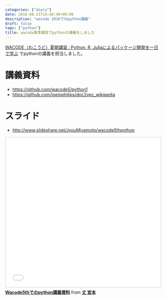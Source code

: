 ```yaml
---
categories: ["diary"]
date: 2016-08-21T14:46:40+09:00
description: "wacode 2016でのpython講義"
draft: false
tags: ["python"]
title: wacode夏季講習でpythonの講義をしました
---
```



[WACODE（わこうど）夏期講習 : Python, R, Juliaによるパッケージ開発を一日で学ぶ](https://atnd.org/events/79769)
でpythonの講義を担当しました。

# 講義資料

* https://github.com/wacode5/python1
* https://github.com/joemphilips/doc2vec_wikipedia

# スライド

* http://www.slideshare.net/JyouMiyamoto/wacode5thpython

<iframe src="//www.slideshare.net/slideshow/embed_code/key/6wEWnhIGDnGBm6" width="595" height="485" frameborder="0" marginwidth="0" marginheight="0" scrolling="no" style="border:1px solid #CCC; border-width:1px; margin-bottom:5px; max-width: 100%;" allowfullscreen> </iframe> <div style="margin-bottom:5px"> <strong> <a href="//www.slideshare.net/JyouMiyamoto/wacode5thpython" title="Wacode5thでのpython講義資料" target="_blank">Wacode5thでのpython講義資料</a> </strong> from <strong><a href="//www.slideshare.net/JyouMiyamoto" target="_blank">丈 宮本</a></strong> </div>
